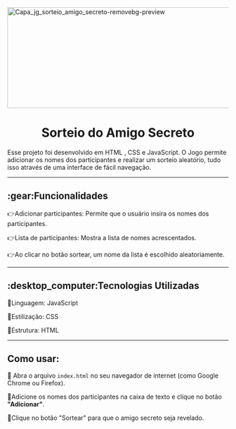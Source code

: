 <img width="1090" height="229" alt="Capa_jg_sorteio_amigo_secreto-removebg-preview" src="https://github.com/user-attachments/assets/b922536a-7583-44f0-91b5-118adcae848e" />
<h1 align="center">Sorteio do Amigo Secreto </h1>
Esse projeto foi desenvolvido em HTML , CSS e JavaScript. O Jogo permite adicionar os nomes dos participantes e realizar um sorteio aleatório, tudo isso através de uma interface de fácil navegação.

___
<h2>:gear:Funcionalidades </h2>

:point_right:Adicionar participantes: Permite que o usuário insira os nomes dos participantes.

:point_right:Lista de participantes: Mostra a lista de nomes acrescentados.

:point_right:Ao clicar no botão sortear, um nome da lista é escolhido aleatoriamente.
___
<h2>:desktop_computer:Tecnologias Utilizadas</h2>

:art:Linguagem: JavaScript

:art:Estilização: CSS

:page_facing_up:Estrutura: HTML
___
<h2> Como usar:</h2>

:dart: Abra o arquivo `index.html` no seu navegador de internet (como Google Chrome ou Firefox).

:dart:Adicione os nomes dos participantes na caixa de texto e clique no botão **"Adicionar"**.
 
:dart:Clique no botão "Sortear" para que o amigo secreto seja revelado.
 
